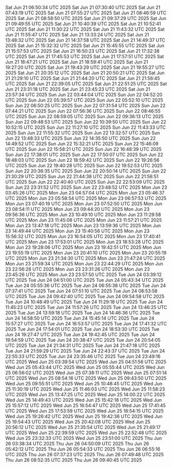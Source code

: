 
Sat Jun 21 06:50:34 UTC 2025
Sat Jun 21 07:30:40 UTC 2025
Sat Jun 21 07:43:19 UTC 2025
Sat Jun 21 07:55:27 UTC 2025
Sat Jun 21 08:46:59 UTC 2025
Sat Jun 21 08:58:50 UTC 2025
Sat Jun 21 09:37:29 UTC 2025
Sat Jun 21 09:49:55 UTC 2025
Sat Jun 21 10:40:39 UTC 2025
Sat Jun 21 10:52:41 UTC 2025
Sat Jun 21 11:30:22 UTC 2025
Sat Jun 21 11:43:32 UTC 2025
Sat Jun 21 11:55:47 UTC 2025
Sat Jun 21 13:33:24 UTC 2025
Sat Jun 21 13:48:32 UTC 2025
Sat Jun 21 14:37:58 UTC 2025
Sat Jun 21 14:49:37 UTC 2025
Sat Jun 21 15:32:32 UTC 2025
Sat Jun 21 15:45:55 UTC 2025
Sat Jun 21 15:57:53 UTC 2025
Sat Jun 21 16:50:23 UTC 2025
Sat Jun 21 17:32:38 UTC 2025
Sat Jun 21 17:45:53 UTC 2025
Sat Jun 21 17:57:51 UTC 2025
Sat Jun 21 18:47:21 UTC 2025
Sat Jun 21 18:59:41 UTC 2025
Sat Jun 21 19:27:20 UTC 2025
Sat Jun 21 19:43:29 UTC 2025
Sat Jun 21 19:55:27 UTC 2025
Sat Jun 21 20:35:12 UTC 2025
Sat Jun 21 20:50:21 UTC 2025
Sat Jun 21 21:29:10 UTC 2025
Sat Jun 21 21:44:20 UTC 2025
Sat Jun 21 21:56:45 UTC 2025
Sat Jun 21 22:39:05 UTC 2025
Sat Jun 21 22:51:25 UTC 2025
Sat Jun 21 23:31:18 UTC 2025
Sat Jun 21 23:45:23 UTC 2025
Sat Jun 21 23:57:34 UTC 2025
Sun Jun 22 03:44:04 UTC 2025
Sun Jun 22 04:52:20 UTC 2025
Sun Jun 22 05:39:57 UTC 2025
Sun Jun 22 05:52:10 UTC 2025
Sun Jun 22 06:50:25 UTC 2025
Sun Jun 22 07:31:54 UTC 2025
Sun Jun 22 07:44:21 UTC 2025
Sun Jun 22 07:56:36 UTC 2025
Sun Jun 22 08:46:55 UTC 2025
Sun Jun 22 08:59:05 UTC 2025
Sun Jun 22 09:36:13 UTC 2025
Sun Jun 22 09:48:53 UTC 2025
Sun Jun 22 10:39:50 UTC 2025
Sun Jun 22 10:52:15 UTC 2025
Sun Jun 22 11:27:10 UTC 2025
Sun Jun 22 11:43:33 UTC 2025
Sun Jun 22 11:55:32 UTC 2025
Sun Jun 22 13:32:57 UTC 2025
Sun Jun 22 13:48:33 UTC 2025
Sun Jun 22 14:35:50 UTC 2025
Sun Jun 22 14:49:52 UTC 2025
Sun Jun 22 15:32:21 UTC 2025
Sun Jun 22 15:46:09 UTC 2025
Sun Jun 22 15:58:21 UTC 2025
Sun Jun 22 16:48:39 UTC 2025
Sun Jun 22 17:38:01 UTC 2025
Sun Jun 22 17:50:07 UTC 2025
Sun Jun 22 18:48:03 UTC 2025
Sun Jun 22 18:59:42 UTC 2025
Sun Jun 22 19:26:56 UTC 2025
Sun Jun 22 19:40:28 UTC 2025
Sun Jun 22 19:52:53 UTC 2025
Sun Jun 22 20:36:35 UTC 2025
Sun Jun 22 20:50:14 UTC 2025
Sun Jun 22 21:30:29 UTC 2025
Sun Jun 22 21:44:38 UTC 2025
Sun Jun 22 21:56:51 UTC 2025
Sun Jun 22 22:40:40 UTC 2025
Sun Jun 22 22:53:09 UTC 2025
Sun Jun 22 23:31:52 UTC 2025
Sun Jun 22 23:48:52 UTC 2025
Mon Jun 23 03:45:26 UTC 2025
Mon Jun 23 04:57:04 UTC 2025
Mon Jun 23 05:46:37 UTC 2025
Mon Jun 23 05:58:54 UTC 2025
Mon Jun 23 06:57:53 UTC 2025
Mon Jun 23 07:40:19 UTC 2025
Mon Jun 23 07:52:50 UTC 2025
Mon Jun 23 08:54:11 UTC 2025
Mon Jun 23 09:44:20 UTC 2025
Mon Jun 23 09:56:36 UTC 2025
Mon Jun 23 10:49:10 UTC 2025
Mon Jun 23 11:29:58 UTC 2025
Mon Jun 23 11:45:08 UTC 2025
Mon Jun 23 11:57:21 UTC 2025
Mon Jun 23 13:47:18 UTC 2025
Mon Jun 23 13:59:36 UTC 2025
Mon Jun 23 14:49:44 UTC 2025
Mon Jun 23 15:40:56 UTC 2025
Mon Jun 23 15:56:32 UTC 2025
Mon Jun 23 16:54:05 UTC 2025
Mon Jun 23 17:40:41 UTC 2025
Mon Jun 23 17:53:01 UTC 2025
Mon Jun 23 18:53:28 UTC 2025
Mon Jun 23 19:28:06 UTC 2025
Mon Jun 23 19:42:51 UTC 2025
Mon Jun 23 19:55:19 UTC 2025
Mon Jun 23 20:41:10 UTC 2025
Mon Jun 23 20:55:19 UTC 2025
Mon Jun 23 21:34:30 UTC 2025
Mon Jun 23 21:47:24 UTC 2025
Mon Jun 23 21:59:34 UTC 2025
Mon Jun 23 22:44:29 UTC 2025
Mon Jun 23 22:56:28 UTC 2025
Mon Jun 23 23:31:26 UTC 2025
Mon Jun 23 23:45:26 UTC 2025
Mon Jun 23 23:57:50 UTC 2025
Tue Jun 24 03:39:12 UTC 2025
Tue Jun 24 04:51:00 UTC 2025
Tue Jun 24 05:43:34 UTC 2025
Tue Jun 24 05:55:36 UTC 2025
Tue Jun 24 06:55:38 UTC 2025
Tue Jun 24 07:37:41 UTC 2025
Tue Jun 24 07:51:10 UTC 2025
Tue Jun 24 08:53:58 UTC 2025
Tue Jun 24 09:42:40 UTC 2025
Tue Jun 24 09:54:58 UTC 2025
Tue Jun 24 10:48:49 UTC 2025
Tue Jun 24 11:29:18 UTC 2025
Tue Jun 24 11:45:23 UTC 2025
Tue Jun 24 11:57:26 UTC 2025
Tue Jun 24 13:46:25 UTC 2025
Tue Jun 24 13:59:18 UTC 2025
Tue Jun 24 14:46:36 UTC 2025
Tue Jun 24 14:58:50 UTC 2025
Tue Jun 24 15:45:14 UTC 2025
Tue Jun 24 15:57:27 UTC 2025
Tue Jun 24 16:53:57 UTC 2025
Tue Jun 24 17:41:32 UTC 2025
Tue Jun 24 17:54:01 UTC 2025
Tue Jun 24 18:53:30 UTC 2025
Tue Jun 24 19:27:47 UTC 2025
Tue Jun 24 19:42:45 UTC 2025
Tue Jun 24 19:54:59 UTC 2025
Tue Jun 24 20:38:47 UTC 2025
Tue Jun 24 20:54:05 UTC 2025
Tue Jun 24 21:34:31 UTC 2025
Tue Jun 24 21:47:18 UTC 2025
Tue Jun 24 21:59:29 UTC 2025
Tue Jun 24 22:43:37 UTC 2025
Tue Jun 24 22:55:33 UTC 2025
Tue Jun 24 23:35:46 UTC 2025
Tue Jun 24 23:49:16 UTC 2025
Wed Jun 25 03:39:54 UTC 2025
Wed Jun 25 04:51:56 UTC 2025
Wed Jun 25 05:43:44 UTC 2025
Wed Jun 25 05:55:44 UTC 2025
Wed Jun 25 06:56:02 UTC 2025
Wed Jun 25 07:38:11 UTC 2025
Wed Jun 25 07:51:14 UTC 2025
Wed Jun 25 08:54:16 UTC 2025
Wed Jun 25 09:43:50 UTC 2025
Wed Jun 25 09:55:51 UTC 2025
Wed Jun 25 10:48:45 UTC 2025
Wed Jun 25 11:30:19 UTC 2025
Wed Jun 25 11:46:03 UTC 2025
Wed Jun 25 11:58:23 UTC 2025
Wed Jun 25 13:47:25 UTC 2025
Wed Jun 25 14:00:22 UTC 2025
Wed Jun 25 14:49:43 UTC 2025
Wed Jun 25 15:42:18 UTC 2025
Wed Jun 25 15:57:12 UTC 2025
Wed Jun 25 16:54:47 UTC 2025
Wed Jun 25 17:41:45 UTC 2025
Wed Jun 25 17:53:59 UTC 2025
Wed Jun 25 18:54:15 UTC 2025
Wed Jun 25 19:26:42 UTC 2025
Wed Jun 25 19:42:36 UTC 2025
Wed Jun 25 19:54:43 UTC 2025
Wed Jun 25 20:42:08 UTC 2025
Wed Jun 25 20:56:12 UTC 2025
Wed Jun 25 21:35:54 UTC 2025
Wed Jun 25 21:49:17 UTC 2025
Wed Jun 25 22:39:59 UTC 2025
Wed Jun 25 22:52:48 UTC 2025
Wed Jun 25 23:32:33 UTC 2025
Wed Jun 25 23:51:00 UTC 2025
Thu Jun 26 03:38:34 UTC 2025
Thu Jun 26 04:50:09 UTC 2025
Thu Jun 26 05:42:12 UTC 2025
Thu Jun 26 05:54:33 UTC 2025
Thu Jun 26 06:55:16 UTC 2025
Thu Jun 26 07:37:23 UTC 2025
Thu Jun 26 07:49:48 UTC 2025
Thu Jun 26 08:52:35 UTC 2025
Thu Jun 26 09:40:45 UTC 2025
